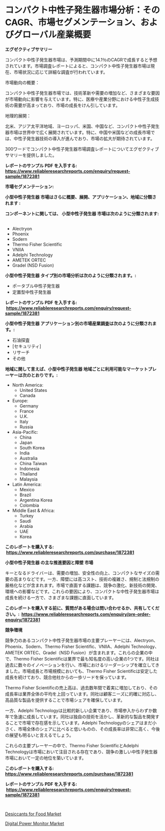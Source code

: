 <p><h1>コンパクト中性子発生器市場分析：そのCAGR、市場セグメンテーション、およびグローバル産業概要</h1></p><p><strong>エグゼクティブサマリー</strong></p>
<p><p>コンパクト中性子発生器市場は、予測期間中に14.1％のCAGRで成長すると予想されています。市場調査レポートによると、コンパクト中性子発生器市場は現在、市場状況に応じて詳細な調査が行われています。</p><p>市場動向の概要：</p><p>コンパクト中性子発生器市場では、技術革新や需要の増加など、さまざまな要因が市場動向に影響を与えています。特に、医療や産業分野における中性子生成技術の需要が高まっており、市場の成長をけん引しています。</p><p>地理的展開：</p><p>北米、アジア太平洋地域、ヨーロッパ、米国、中国など、コンパクト中性子発生器市場は世界中で広く展開されています。特に、中国や米国などの成長市場では、中性子発生器技術の導入が進んでおり、市場の拡大が期待されています。</p><p>300ワードでコンパクト中性子発生器市場調査レポートについてエグゼクティブサマリーを提供しました。</p></p>
<p><strong>レポートのサンプル PDF を入手する: <a href="https://www.reliableresearchreports.com/enquiry/request-sample/1872381">https://www.reliableresearchreports.com/enquiry/request-sample/1872381</a></strong></p>
<p><strong>市場セグメンテーション:</strong></p>
<p><strong> 小型中性子発生器 市場はさらに概要、展開、アプリケーション、地域に分類されます :</strong></p>
<p><strong>コンポーネントに関しては、 小型中性子発生器 市場は次のように分類されます: &nbsp;</strong></p>
<p><ul><li>Alectryon</li><li>Phoenix</li><li>Sodern</li><li>Thermo Fisher Scientific</li><li>VNIIA</li><li>Adelphi Technology</li><li>AMETEK ORTEC</li><li>Gradel (NSD Fusion)</li></ul></p>
<p><strong> 小型中性子発生器 タイプ別の市場分析は次のように分類されます。:</strong></p>
<p><ul><li>ポータブル中性子発生器</li><li>定置型中性子発生器</li></ul></p>
<p><strong>レポートのサンプル PDF を入手する: &nbsp;<a href="https://www.reliableresearchreports.com/enquiry/request-sample/1872381">https://www.reliableresearchreports.com/enquiry/request-sample/1872381</a></strong></p>
<p><strong> 小型中性子発生器 アプリケーション別の市場産業調査は次のように分類されます。:</strong></p>
<p><ul><li>石油探査</li><li>[セキュリティ]</li><li>リサーチ</li><li>その他</li></ul></p>
<p><strong>地域に関して言えば、小型中性子発生器 地域ごとに利用可能なマーケットプレーヤーは次のとおりです。:</strong></p>
<p><ul>
    <li>
        North America:
        <ul>
            <li>United States</li>
            <li>Canada</li>
        </ul>
    </li>
    <li>
        Europe:
        <ul>
            <li>Germany</li>
            <li>France</li>
            <li>U.K.</li>
            <li>Italy</li>
            <li>Russia</li>
        </ul>
    </li>
    <li>
        Asia-Pacific:
        <ul>
            <li>China</li>
            <li>Japan</li>
            <li>South Korea</li>
            <li>India</li>
            <li>Australia</li>
            <li>China Taiwan</li>
            <li>Indonesia</li>
            <li>Thailand</li>
            <li>Malaysia</li>
        </ul>
    </li>
    <li>
        Latin America:
        <ul>
            <li>Mexico</li>
            <li>Brazil</li>
            <li>Argentina Korea</li>
            <li>Colombia</li>
        </ul>
    </li>
    <li>
        Middle East & Africa:
        <ul>
            <li>Turkey</li>
            <li>Saudi</li>
            <li>Arabia</li>
            <li>UAE</li>
            <li>Korea</li>
        </ul>
    </li>
    </ul></p>
<p><strong>このレポートを購入する: &nbsp;<a href="https://www.reliableresearchreports.com/purchase/1872381">https://www.reliableresearchreports.com/purchase/1872381</a></strong></p>
<p><strong>小型中性子発生器 の主な推進要因と障壁 市場</strong></p>
<p><p>キーとなるドライバーは、需要の増加、安全性の向上、コンパクトなサイズの需要の高まりなどです。一方、障壁には高コスト、技術の複雑さ、規制と法規制の厳格化などが含まれます。市場で直面する課題は、競争の激化、新技術の開発、環境への影響などです。これらの要因により、コンパクトな中性子発生器市場は成長を続ける一方で、さまざまな課題に直面しています。</p></p>
<p><strong>このレポートを購入する前に、質問がある場合は問い合わせるか、共有してください。:&nbsp; <a href="https://www.reliableresearchreports.com/enquiry/pre-order-enquiry/1872381">https://www.reliableresearchreports.com/enquiry/pre-order-enquiry/1872381</a></strong></p>
<p><strong>競争環境</strong></p>
<p><p>競争力のあるコンパクト中性子発生器市場の主要プレーヤーには、Alectryon、Phoenix、Sodern、Thermo Fisher Scientific、VNIIA、Adelphi Technology、AMETEK ORTEC、Gradel（NSD Fusion）が含まれます。これらの企業の中で、Thermo Fisher Scientificは業界で最も知名度の高い企業の1つです。同社は過去に数々のイノベーションを行い、市場におけるリーダーシップを確立してきました。市場成長と市場規模においても、Thermo Fisher Scientificは安定した成長を続けており、競合他社からの一歩リードを保っています。</p><p>Thermo Fisher Scientificの売上高は、過去数年間で着実に増加しており、その成長率は業界全体の平均を上回っています。同社は顧客ニーズに的確に対応し、高品質な製品を提供することで市場シェアを確保しています。</p><p>一方、Adelphi Technologyは比較的新しい企業であり、市場参入からわずか数年で急速に成長しています。同社は独自の技術を活かし、革新的な製品を開発することで市場で存在感を示しています。Adelphi Technologyのシェアはまだ小さく、市場全体のシェアに比べると低いものの、その成長率は非常に高く、今後の展望も明るいと言えるでしょう。</p><p>これらの主要プレーヤーの中で、Thermo Fisher ScientificとAdelphi Technologyは市場において注目される存在であり、競争の激しい中性子発生器市場において一定の地位を築いています。</p></p>
<p><strong>このレポートを購入する: &nbsp; <a href="https://www.reliableresearchreports.com/purchase/1872381">https://www.reliableresearchreports.com/purchase/1872381</a></strong></p>
<p><strong>レポートのサンプル PDF を入手する: &nbsp;<a href="https://www.reliableresearchreports.com/enquiry/request-sample/1872381">https://www.reliableresearchreports.com/enquiry/request-sample/1872381</a></strong><strong></strong></p>
<p>&nbsp;</p>
<p><p><a href="https://github.com/Angelnienowdseej3e45z3p8c/Market-Research-Report-List-1/blob/main/desiccants-for-food-market.md">Desiccants for Food Market</a></p><p><a href="https://extreme-scabiosa-c81.notion.site/Digital-Power-Monitor-Market-Size-Furnishes-Valuable-Information-Encompassing-Market-Share-Market-T-6b0f05f9dbe04a9593609c1ae5f8f933">Digital Power Monitor Market</a></p></p>